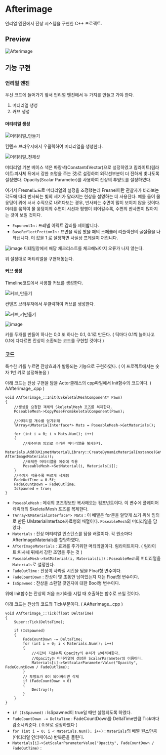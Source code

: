 # Afterimage
언리얼 엔진에서 잔상 시스템을 구현한 C++ 프로젝트.
 
## Preview
![Afterimage](https://github.com/poi001/Afterimage/assets/107660181/38d3e683-f52e-46dc-badb-ac403cee0682)

## 기능 구현
### 언리얼 엔진
우선 코드에 들어가기 앞서 언리얼 엔진에서 두 가지를 만들고 가야 한다.

1. 머티리얼 생성
2. 커브 생성

#### 머티리얼 생성
![머티리얼_만들기](https://github.com/poi001/Afterimage/assets/107660181/ffcbdb92-35e1-4e52-ab92-821d579f58ff)

컨텐츠 브라우저에서 우클릭하여 머티리얼을 생성한다.

![머티리얼_전체샷](https://github.com/poi001/Afterimage/assets/107660181/c96cb210-affb-4ae8-be36-f3e5aad7a70b)

머티리얼 기본 베이스 색은 파랑색(Constant4Vector)으로 설정하였고 림라이트(림라이트:피사체 뒤에서 강한 조명을 주는 것)로 설정하여 외각선부분이 더 진하게 빛나도록 설정했다. Opacity(Scalar Parameter)를 사용하여 잔상의 투먕도를 설정하였다.

여기서 Fresnel노드로 머티리얼의 설정을 조정했는데 Fresnel이란 관찰자가 바라보는 각도에 따라 반사되는 빛의 세기가 달라지는 현상을 설명하는 데 사용된다. 예를 들어 물 웅덩이 위에 서서 수직으로 내려다보는 경우, 반사되는 수면이 많이 보이지 않을 것이다. 머리를 움직여 물 웅덩이의 수면이 시선과 평행이 되어갈수록, 수면의 반사면이 많아지는 것이 보일 것이다.

* `ExponentIn` : 프레넬 이펙트 감쇠를 제어합니다.
* `BaseReflectFrctionIn` : 표면을 직접 봤을 때의 스페큘러 리플렉션의 굴절율을 나타냅니다. 이 값을 1 로 설정하면 사실상 프레넬이 꺼집니다.

![image](https://github.com/poi001/Afterimage/assets/107660181/103f12c2-3d2a-4bd4-bc77-43075d15ab61)
디테일창에서 해당 체크리스트를 체크해놔야지 오류가 나지 않는다.

위 설정대로 머티리얼을 구현해놓는다.
#### 커브 생성
Timeline코드에서 사용할 커브를 생성한다.

![커브_만들기](https://github.com/poi001/Afterimage/assets/107660181/3e889a5f-5e2f-4008-bb5a-745612ffb059)

컨텐츠 브라우저에서 우클릭하여 커브를 생성한다.

![커브_키만들기](https://github.com/poi001/Afterimage/assets/107660181/9890141c-fdb0-4a85-a477-d0b8f05a49cd)

![image](https://github.com/poi001/Afterimage/assets/107660181/c3f1aa82-59bb-4df7-823c-0041478c37be)

키를 두개를 만들어 하나는 0,0 또 하나는 0.1, 0.1로 만든다. ( 틱마다 0.1씩 늘어나고 0.1에 다다르면 잔상이 소환되는 코드를 구현할 것이다 )

### 코드
특수한 키를 누르면 잔상효과가 발동되는 기능으로 구현하였다. ( 이 프로젝트에서는 숫자 1번 키로 설정해놓음 )

아래 코드는 잔상 구현을 담을 Actor클래스의 cpp파일에서 Init함수의 코드이다. ( AAfterimage_.cpp )

```
void AAfterimage_::Init(USkeletalMeshComponent* Pawn)
{
	//생성을 요청한 객체의 SkeletalMesh 포즈를 복제한다.
	PoseableMesh->CopyPoseFromSkeletalComponent(Pawn);

	//머티리얼 개수를 얻기위해
	TArray<UMaterialInterface*> Mats = PoseableMesh->GetMaterials();

	for (int i = 0; i < Mats.Num(); i++)
	{
		//개수만큼 임의로 추가한 머티리얼을 복제한다.
		Materials.Add(UKismetMaterialLibrary::CreateDynamicMaterialInstance(GetWorld(), AfterImageMaterials));
		//복제한 머티리얼을 메쉬에 적용
		PoseableMesh->SetMaterial(i, Materials[i]);
	}
	//수치가 적을수록 빠르게 삭제됨
	FadeOutTime = 0.5f;
	FadeCountDown = FadeOutTime;
	IsSpawned = true;
}
```

* `PoseableMesh` : 메쉬의 포즈정보만 복사해오는 컴포넌트이다. 이 변수에 플레이어 캐릭터의 SkeletalMesh 포즈를 복제한다.
* `TArray<UMaterialInterface*> Mats` : 이 배열은 for문을 알맞게 쓰기 위해 임의로 만든 UMaterialInterface자료형의 배열이다. `PoseableMesh`의 머티리얼을 담았다.
* `Materials` : 잔상 머티리얼 인스턴스를 담을 배열이다. 각 원소마다 AfterImageMaterials를 할당하였다.
* `AfterImageMaterials` : 효과를 주기위한 머티리얼이다. 림라이트이다. ( 림라이트:피사체 뒤에서 강한 조명을 주는 것 )
* `PoseableMesh->SetMaterial(i, Materials[i])` : `PoseableMesh`의 머티리얼을 `Materials`로 설정한다.
* `FadeOutTime` : 잔상이 사라질 시간을 담을 Float형 변수이다.
* `FadeCountDown` : 잔상이 몇 초동안 남아있는지 재는 Float형 변수이다.
* `IsSpawned` : 잔상을 소환할 것인지에 대한 Bool형 변수이다.

위에 Init함수는 잔상의 처음 초기화를 시킬 때 호출하는 함수로 쓰일 것이다.

아래 코드는 잔상의 코드의 Tick부분이다. ( AAfterimage_.cpp )

```
void AAfterimage_::Tick(float DeltaTime)
{
	Super::Tick(DeltaTime);

	if (IsSpawned)
	{
		FadeCountDown -= DeltaTime;
		for (int i = 0; i < Materials.Num(); i++)
		{
			//시간이 지날수록 Opacity의 수치가 낮아져야한다.
			//Opacity는 머터리얼에 생성한 ScalarParameter의 이름이다.
			Materials[i]->SetScalarParameterValue("Opacity", FadeCountDown / FadeOutTime);
		}
		// 투명도가 0이 되어버리면 삭제
		if (FadeCountDown < 0)
		{
			Destroy();
		}
	}
}
```

* `if (IsSpawned)` : IsSpawned이 true일 때만 실행되도록 하였다.
* `FadeCountDown -= DeltaTime` : FadeCountDown를 DeltaTime만큼 Tick마다 감소시켜준다. ( 0.5f로 설정하였다 )
* `for (int i = 0; i < Materials.Num(); i++)` : `Materials`의 배열 원소만큼(머티리얼 인터페이스) 반복문을 돌린다.
* `Materials[i]->SetScalarParameterValue("Opacity", FadeCountDown / FadeOutTime)` : 
